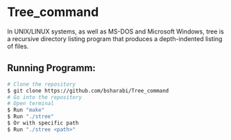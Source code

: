 # Tree_command
In UNIX/LINUX systems, as well as MS-DOS and Microsoft Windows, tree is a recursive directory listing program that produces a depth-indented listing of files.


## Running Programm:
```bash
# Clone the repository
$ git clone https://github.com/bsharabi/Tree_command
# Go into the repository
# Open terminal
$ Run "make"
$ Run "./stree"
$ Or with specific path
$ Run "./stree <path>"
```
